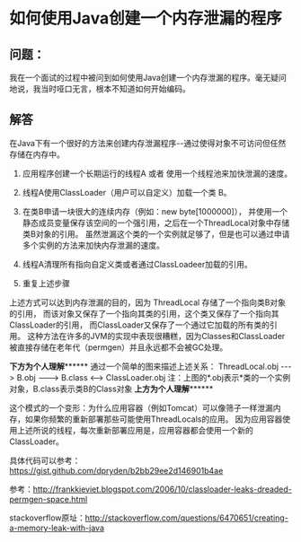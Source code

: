 # 如何使用Java创建一个内存泄漏的程序

## 问题：
我在一个面试的过程中被问到如何使用Java创建一个内存泄漏的程序。毫无疑问地说，我当时哑口无言，根本不知道如何开始编码。

## 解答
在Java下有一个很好的方法来创建内存泄漏程序--通过使得对象不可访问但任然存储在内存中。

1. 应用程序创建一个长期运行的线程A 或者 使用一个线程池来加快泄漏的速度。

2. 线程A使用ClassLoader（用户可以自定义）加载一个类 B。

3. 在类B申请一块很大的连续内存（例如：new byte[1000000]），
并使用一个静态成员变量保存该空间的一个强引用，之后在一个ThreadLocal对象中存储类B对象的引用。
虽然泄漏这个类的一个实例就足够了，但是也可以通过申请多个实例的方法来加快内存泄漏的速度。

4. 线程A清理所有指向自定义类或者通过ClassLoadeer加载的引用。

5. 重复上述步骤

上述方式可以达到内存泄漏的目的，因为 ThreadLocal 存储了一个指向类B对象的引用，
而该对象又保存了一个指向其类的引用，这个类又保存了一个指向其ClassLoader的引用，
而ClassLoader又保存了一个通过它加载的所有类的引用。
这种方法在许多的JVM的实现中表现很糟糕，因为Classes和ClassLoader被直接存储在老年代（permgen）并且永远都不会被GC处理。

******************************下方为个人理解************************************
通过一个简单的图来描述上述关系：
ThreadLocal.obj ---> B.obj ---> B.class <--> ClassLoader.obj
注：上图的\*.obj表示\*类的一个实例对象，B.class表示类B的Class对象
******************************上方为个人理解************************************

这个模式的一个变形：为什么应用容器（例如Tomcat）可以像筛子一样泄漏内存，如果你频繁的重新部署那些可能使用ThreadLocals的应用。
因为应用容器使用上述所说的线程，每次重新部署应用是，应用容器都会使用一个新的ClassLoader。

具体代码可以参考：https://gist.github.com/dpryden/b2bb29ee2d146901b4ae

参考：http://frankkieviet.blogspot.com/2006/10/classloader-leaks-dreaded-permgen-space.html

stackoverflow原址：http://stackoverflow.com/questions/6470651/creating-a-memory-leak-with-java
